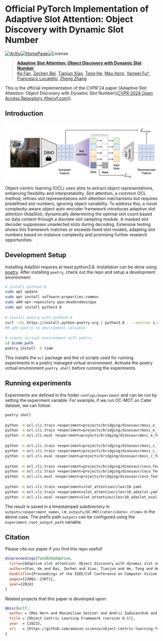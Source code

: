 #  Official PyTorch Implementation of Adaptive Slot Attention: Object Discovery with Dynamic Slot Number
[![ArXiv](https://img.shields.io/badge/ArXiv-2406.09196-b31b1b.svg?logo=arXiv)](https://arxiv.org/abs/2406.09196)[![HomePage](https://img.shields.io/badge/HomePage-Visit-blue.svg?logo=homeadvisor&logoColor=f5f5f5)](https://kfan21.github.io/AdaSlot/)![License](https://img.shields.io/badge/License-Apache%202.0-green.svg)
> [**Adaptive Slot Attention: Object Discovery with Dynamic Slot Number**](https://arxiv.org/abs/2406.09196)<br>
>  [Ke Fan](https://kfan21.github.io/), [Zechen Bai](https://www.baizechen.site/), [Tianjun Xiao](http://tianjunxiao.com/), [Tong He](https://hetong007.github.io/), [Max Horn](https://expectationmax.github.io/), [Yanwei Fu†](http://yanweifu.github.io/), [Francesco Locatello](https://www.francescolocatello.com/), [Zheng Zhang](https://scholar.google.com/citations?hl=zh-CN&user=k0KiE4wAAAAJ)


This is the official implementation of the CVPR'24 paper [Adaptive Slot Attention: Object Discovery with Dynamic Slot Number]([CVPR 2024 Open Access Repository (thecvf.com)](https://openaccess.thecvf.com/content/CVPR2024/html/Fan_Adaptive_Slot_Attention_Object_Discovery_with_Dynamic_Slot_Number_CVPR_2024_paper.html)).

## Introduction

![framework](framework.png)

Object-centric learning (OCL) uses slots to extract object representations, enhancing flexibility and interpretability. Slot attention, a common OCL method, refines slot representations with attention mechanisms but requires predefined slot numbers, ignoring object variability. To address this, a novel complexity-aware object auto-encoder framework introduces adaptive slot attention (AdaSlot), dynamically determining the optimal slot count based on data content through a discrete slot sampling module. A masked slot decoder suppresses unselected slots during decoding. Extensive testing shows this framework matches or exceeds fixed-slot models, adapting slot numbers based on instance complexity and promising further research opportunities.

## Development Setup

Installing AdaSlot requires at least python3.8. Installation can be done using [poetry](https://python-poetry.org/docs/#installation).  After installing `poetry`, check out the repo and setup a development environment:

```bash
# install python3.8
sudo apt update
sudo apt install software-properties-common
sudo add-apt-repository ppa:deadsnakes/ppa
sudo apt install python3.8

# install poetry with python3.8
curl -sSL https://install.python-poetry.org | python3.8 - --version 1.2.0
## add poetry to environment variable

# create virtual environment with poetry
cd $code_path
poetry install -E timm
```

This installs the `ocl` package and the cli scripts used for running experiments in a poetry managed virtual environment. Activate the poetry virtual environment `poetry shell` before running the experiments.

## Running experiments

Experiments are defined in the folder `configs/experiment` and can be run
by setting the experiment variable. For example, if we run OC-MOT on Cater dataset, we can follow: 

```bash
poetry shell

python -m ocl.cli.train +experiment=projects/bridging/dinosaur/movi_e_feat_rec_vitb16.yaml
python -m ocl.cli.train +experiment=projects/bridging/dinosaur/movi_e_feat_rec_vitb16_adaslot.yaml +load_model_weight=PATH-TO-KMAX-SLOT-CHECKPOINT
python -m ocl.cli.eval +experiment=projects/bridging/dinosaur/movi_e_feat_rec_vitb16_adaslot_eval.yaml ++load_checkpoint=PATH-TO-ADASLOT-CHECKPOINT

python -m ocl.cli.train +experiment=projects/bridging/dinosaur/movi_c_feat_rec_vitb16.yaml
python -m ocl.cli.train +experiment=projects/bridging/dinosaur/movi_c_feat_rec_vitb16_adaslot.yaml +load_model_weight=PATH-TO-KMAX-SLOT-CHECKPOINT
python -m ocl.cli.eval +experiment=projects/bridging/dinosaur/movi_c_feat_rec_vitb16_adaslot_eval.yaml ++load_checkpoint=PATH-TO-ADASLOT-CHECKPOINT

python -m ocl.cli.train +experiment=projects/bridging/dinosaur/coco_feat_rec_dino_base16.yaml
python -m ocl.cli.train +experiment=projects/bridging/dinosaur/coco_feat_rec_dino_base16_adaslot.yaml +load_model_weight=PATH-TO-KMAX-SLOT-CHECKPOINT
python -m ocl.cli.eval +experiment=projects/bridging/dinosaur/coco_feat_rec_dino_base16_adaslot_eval.yaml ++load_checkpoint=PATH-TO-ADASLOT-CHECKPOINT

python -m ocl.cli.train +experiment=slot_attention/clevr10.yaml
python -m ocl.cli.train +experiment=slot_attention/clevr10_adaslot.yaml +load_model_weight=PATH-TO-KMAX-SLOT-CHECKPOINT
python -m ocl.cli.eval +experiment=slot_attention/clevr10_adaslot_eval.yaml ++load_checkpoint=PATH-TO-ADASLOT-CHECKPOINT
```

The result is saved in a timestamped subdirectory in `outputs/<experiment_name>`, i.e. `outputs/OC-MOT/cater/<date>_<time>` in the above case. The prefix path `outputs` can be configured using the `experiment.root_output_path` variable.

## Citation

Please cite our paper if you find this repo useful!

```bibtex
@inproceedings{fan2024adaptive,
  title={Adaptive slot attention: Object discovery with dynamic slot number},
  author={Fan, Ke and Bai, Zechen and Xiao, Tianjun and He, Tong and Horn, Max and Fu, Yanwei and Locatello, Francesco and Zhang, Zheng},
  booktitle={Proceedings of the IEEE/CVF Conference on Computer Vision and Pattern Recognition},
  pages={23062--23071},
  year={2024}
}
```

Related projects that this paper is developed upon:

```bibtex
@misc{oclf,
  author = {Max Horn and Maximilian Seitzer and Andrii Zadaianchuk and Zixu Zhao and Dominik Zietlow and Florian Wenzel and Tianjun Xiao},
  title = {Object Centric Learning Framework (version 0.1)},
  year  = {2023},
  url   = {https://github.com/amazon-science/object-centric-learning-framework},
}
```

